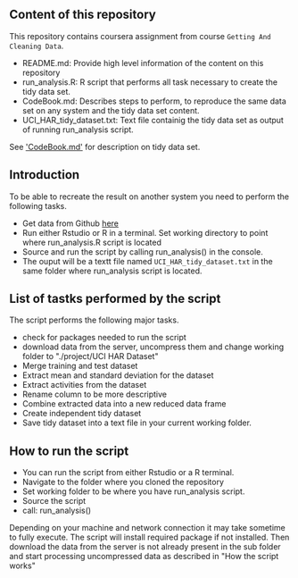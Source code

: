 ## Content of this repository
This repository contains coursera assignment from course `Getting And Cleaning Data`.

- README.md: Provide high level information of the content on this repository
- run_analysis.R: R script that performs all task necessary to create the tidy data set.
- CodeBook.md: Describes steps to perform, to reproduce the same data set on any system and the tidy data set content.
- UCI_HAR_tidy_dataset.txt: Text file containig the tidy data set as output of running run_analysis script.

See ['CodeBook.md'](https://github.com/rncoursera/GettingAndCleaningDataAssignment/blob/master/CodeBook.md) for description on tidy data set.


## Introduction
To be able to recreate the result on another system you need to perform the following tasks.

- Get data from Github [here](https://github.com/rncoursera/GettingAndCleaningDataAssignment)
- Run either Rstudio or R in a terminal. Set working directory to point where run_analysis.R script is located
- Source and run the script by calling run_analysis() in the console.
- The ouput will be a textt file named `UCI_HAR_tidy_dataset.txt` in the same folder where run_analysis script is located.

## List of tastks performed by the script
The script performs the following major tasks.

- check for packages needed to run the script
- download data from the server, uncompress them and change working folder to "./project/UCI HAR Dataset"
- Merge training and test dataset
- Extract mean and standard deviation for the dataset
- Extract activities from the dataset
- Rename column to be more descriptive
- Combine extracted data into a new reduced data frame 
- Create independent tidy dataset
- Save tidy dataset into a text file in your current working folder.

## How to run the script

- You can run the script from either Rstudio or a R terminal.
- Navigate to the folder where you cloned the repository
- Set working folder to be where you have run_analysis script.
- Source the script
- call: run_analysis()

Depending on your machine and network connection it may take sometime to fully execute. 
The script will install required package if not installed.
Then download the data from the server is not already present in the sub folder 
and start processing uncompressed data as described in "How the script works" 
